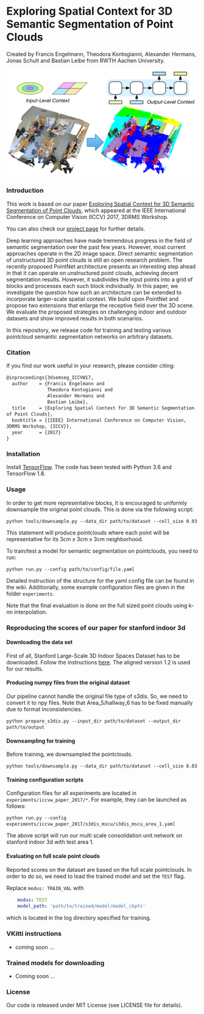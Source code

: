 # Exploring Spatial Context for 3D Semantic Segmentation of Point Clouds
Created by Francis Engelmann, Theodora Kontogianni, Alexander Hermans, Jonas Schult and Bastian Leibe 
from RWTH Aachen University.

![prediction example](doc/exploring_header.png?raw=True "dfdf")

### Introduction
This work is based on our paper 
[Exploring Spatial Context for 3D Semantic Segmentation of Point Clouds](https://www.vision.rwth-aachen.de/media/papers/PID4967025.pdf),
which appeared at the IEEE International Conference on Computer Vision (ICCV) 2017, 3DRMS Workshop. 

You can also check our [project page](https://www.vision.rwth-aachen.de/page/3dsemseg) for further details.

Deep learning approaches have made tremendous progress in the field of semantic segmentation over the past few years. However, most current approaches operate in the 2D image space. Direct semantic segmentation of unstructured 3D point clouds is still an open research problem. The recently proposed PointNet architecture presents an interesting step ahead in that it can operate on unstructured point clouds, achieving decent segmentation results. However, it subdivides the input points into a grid of blocks and processes each such block individually. In this paper, we investigate the question how such an architecture can be extended to incorporate larger-scale spatial context. We build upon PointNet and propose two extensions that enlarge the receptive field over the 3D scene. We evaluate the proposed strategies on challenging indoor and outdoor datasets and show improved results in both scenarios.

In this repository, we release code for training and testing various pointcloud semantic segmentation networks on
arbitrary datasets.

### Citation
If you find our work useful in your research, please consider citing:

    @inproceedings{3dsemseg_ICCVW17,
      author    = {Francis Engelmann and
                   Theodora Kontogianni and
                   Alexander Hermans and
                   Bastian Leibe},
      title     = {Exploring Spatial Context for 3D Semantic Segmentation of Point Clouds},
      booktitle = {{IEEE} International Conference on Computer Vision, 3DRMS Workshop, {ICCV}},
      year      = {2017}
    }

   
### Installation

Install <a href="https://www.tensorflow.org/get_started/os_setup" target="_blank">TensorFlow</a>.
The code has been tested with Python 3.6 and TensorFlow 1.8.

### Usage
In order to get more representative blocks, it is encouraged to uniformly downsample the original point clouds.
This is done via the following script:

    python tools/downsample.py --data_dir path/to/dataset --cell_size 0.03

This statement will produce pointclouds where each point will be representative for its 3cm x 3cm x 3cm neighborhood.

To train/test a model for semantic segmentation on pointclouds, you need to run:

    python run.py --config path/to/config/file.yaml
    
Detailed instruction of the structure for the yaml config file can be found in the wiki.
Additionally, some example configuration files are given in the folder `experiments`.

Note that the final evaluation is done on the full sized point clouds using k-nn interpolation.

### Reproducing the scores of our paper for stanford indoor 3d

#### Downloading the data set
First of all, Stanford Large-Scale 3D Indoor Spaces Dataset has to be downloaded.
Follow the instructions [here](https://docs.google.com/forms/d/e/1FAIpQLScDimvNMCGhy_rmBA2gHfDu3naktRm6A8BPwAWWDv-Uhm6Shw/viewform?c=0&w=1).
The aligned version 1.2 is used for our results.

#### Producing numpy files from the original dataset
Our pipeline cannot handle the original file type of s3dis. So, we need to convert it to npy files.
Note that Area_5/hallway_6 has to be fixed manually due to format inconsistencies.

    python prepare_s3dis.py --input_dir path/to/dataset --output_dir path/to/output

#### Downsampling for training
Before training, we downsampled the pointclouds.

    python tools/downsample.py --data_dir path/to/dataset --cell_size 0.03

#### Training configuration scripts
Configuration files for all experiments are located in `experiments/iccvw_paper_2017/*`. For example, they can be
launched as follows:

    python run.py --config experiments/iccvw_paper_2017/s3dis_mscu/s3dis_mscu_area_1.yaml
    
The above script will run our multi scale consolidation unit network on stanford indoor 3d with test area 1.

#### Evaluating on full scale point clouds
Reported scores on the dataset are based on the full scale pointclouds.
In order to do so, we need to load the trained model and set the `TEST` flag.

Replace `modus: TRAIN_VAL` with 

```yaml
    modus: TEST
    model_path: 'path/to/trained/model/model_ckpts'
```
which is located in the log directory specified for training.


### VKitti instructions
* coming soon ...

### Trained models for downloading
* Coming soon ...

### License
Our code is released under MIT License (see LICENSE file for details).
